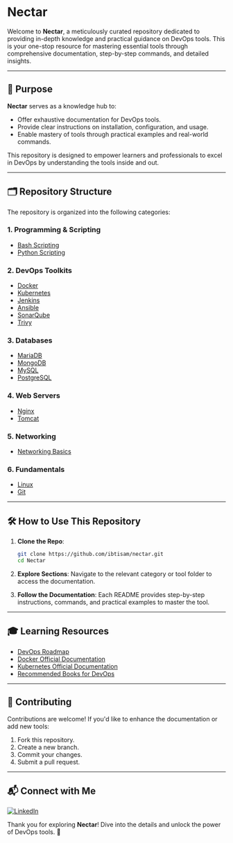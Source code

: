 # Nectar

Welcome to **Nectar**, a meticulously curated repository dedicated to providing in-depth knowledge and practical guidance on DevOps tools. This is your one-stop resource for mastering essential tools through comprehensive documentation, step-by-step commands, and detailed insights.

---

## 🎯 Purpose

**Nectar** serves as a knowledge hub to:
- Offer exhaustive documentation for DevOps tools.
- Provide clear instructions on installation, configuration, and usage.
- Enable mastery of tools through practical examples and real-world commands.

This repository is designed to empower learners and professionals to excel in DevOps by understanding the tools inside and out.

---

## 🗂️ Repository Structure

The repository is organized into the following categories:

### 1. **Programming & Scripting**
- [Bash Scripting]()
- [Python Scripting]()

### 2. **DevOps Toolkits**
- [Docker](https://github.com/ibtisamops/nectar/blob/main/docker/Docker.md)
- [Kubernetes]()
- [Jenkins](https://github.com/ibtisamops/nectar/blob/main/jenkins/Jenkins.md)
- [Ansible]()
- [SonarQube](https://github.com/ibtisamops/nectar/blob/main/sonarqube/SonarQube.md)
- [Trivy](https://github.com/ibtisamops/nectar/blob/main/trivy/Trivy.md)

### 3. **Databases**
- [MariaDB](https://github.com/ibtisamops/nectar/blob/main/mariadb/MariaDB.md)
- [MongoDB](https://github.com/ibtisamops/nectar/blob/main/mongodb/MongoDB.md)
- [MySQL](https://github.com/ibtisamops/nectar/blob/main/mysql/setup.md)
- [PostgreSQL](https://github.com/ibtisamops/nectar/blob/main/postgresql/setup.md)

### 4. **Web Servers**
- [Nginx](https://github.com/ibtisamops/nectar/blob/main/nginx/Nginx.md)
- [Tomcat](https://github.com/ibtisamops/nectar/tree/main/tomcat)

### 5. **Networking**
- [Networking Basics](https://github.com/ibtisamops/nectar/blob/main/networking/Networking.md)

### 6. **Fundamentals**
- [Linux](https://github.com/ibtisamops/nectar/blob/main/linux/Linux.md)
- [Git](https://github.com/ibtisamops/nectar/blob/main/git/Git.md)

---

## 🛠️ How to Use This Repository

1. **Clone the Repo**:
   ```bash
   git clone https://github.com/ibtisam/nectar.git
   cd Nectar
   ```

2. **Explore Sections**:
   Navigate to the relevant category or tool folder to access the documentation.

3. **Follow the Documentation**:
   Each README provides step-by-step instructions, commands, and practical examples to master the tool.

---

## 🎓 Learning Resources

- [DevOps Roadmap](https://roadmap.sh/devops)
- [Docker Official Documentation](https://docs.docker.com/)
- [Kubernetes Official Documentation](https://kubernetes.io/docs/)
- [Recommended Books for DevOps](https://www.goodreads.com/shelf/show/devops)

---

## 🤝 Contributing

Contributions are welcome! If you'd like to enhance the documentation or add new tools:

1. Fork this repository.
2. Create a new branch.
3. Commit your changes.
4. Submit a pull request.

---

## 📬 Connect with Me

<p align="left">
<a href="https://linkedin.com/in/ibtisamops" target="blank"><img src="https://img.shields.io/badge/-LinkedIn-%230077B5?style=for-the-badge&logo=linkedin&logoColor=white" alt="LinkedIn" /></a>
</p>


Thank you for exploring **Nectar**! Dive into the details and unlock the power of DevOps tools. 🚀
